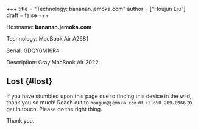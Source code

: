 +++
title = "Technology: bananan.jemoka.com"
author = ["Houjun Liu"]
draft = false
+++

Hostname: **bananan.jemoka.com**

Technology: MacBook Air A2681

Serial: GDQY6M16R4

Description: Gray MacBook Air 2022


## Lost {#lost}

If you have stumbled upon this page due to finding this device in the wild, thank you so much! Reach out to `houjun@jemoka.com` or `+1 650 209-0966` to get in touch. Please do the right thing.

Thank you.
